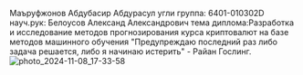 Маъруфжонов Абдубасир Абдурасул угли
группа: 6401-010302D
науч.рук: Белоусов Александ Александрович 
тема диплома:Разработка и исследование методов прогнозирования курса криптовалют на базе методов машинного обучения
"Предупреждаю последний раз либо задача решается, либо я начинаю истерить" - Райан Гослинг.
![photo_2024-11-08_17-33-58](https://github.com/user-attachments/assets/4050e655-139f-4293-85fb-8d91cb5fee38)

